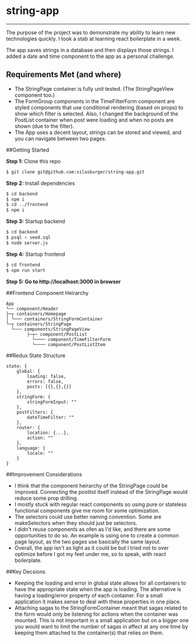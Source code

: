 # string-app
______
The purpose of the project was to demonstrate my ability to learn new technologies quickly. I took a stab at learning react boilerplate in a week. 

The app saves strings in a database and then displays those strings. I added a date and time component to the app as a personal challenge.

## Requirements Met (and where)
- The StringPage container is fully unit tested. (The StringPageView component too.)
- The FormGroup components in the TimeFilterForm component are styled components that use conditional rendering (based on props) to show which filter is selected. Also, I changed the background of the PostList container when post were loading and when no posts are shown (due to the filter).
- The App uses a decent layout, strings can be stored and viewed, and you can navigate between two pages.

##Getting Started

**Step 1:** Clone this repo
   
```bash
$ git clone git@github.com:silasburger/string-app.git

```

**Step 2:** Install dependencies

```bash
$ cd backend
$ npm i
$ cd ../frontend
$ npm i

```
**Step 3:** Startup backend

```bash
$ cd backend
$ psql < seed.sql
$ node server.js

```
**Step 4:** Startup frontend

```bash
$ cd frontend
$ npm run start

```
**Step 5: Go to http://localhost:3000 in browser**

##Frontend Component Heirarchy
```
App
└── component/Header
├─┬ containers/Homepage
│ └─── containers/StringFormContainer
└─┬ containers/StringPage
  └─── components/StringPageView
  		├─┬─ component/PostList
  		  └──── component/TimeFilterForm
  	      └──── component/PostListItem
```

##Redux State Structure
```
state: {
	global: {
		loading: false,
		errors: false,
		posts: [{},{},{}]
	},
	stringForm: {
		stringFormInput: ""
	},
	postFilters: {
		dateTimeFilter: ""
	},
	router: {
		location: {...},
		action: ""
	},
	language: {
		locale: ""
	}
}
```

##Improvement Considerations
- I think that the component heirarchy of the StringPage could be improved. Connecting the postlist itself instead of the StringPage would reduce some prop drilling.
- I mostly stuck with regular react components so using pure or stateless functional components give me room for some optimization.
- The selectors could use better naming convention. Some are makeSelectors when they should just be selectors.
- I didn't reuse components as ofen as I'd like, and there are some opportunities to do so. An example is using one to create a common page layout, as the two pages use basically the same layout.
- Overall, the app isn't as light as it could be but I tried not to over optimize before I got my feet under me, so to speak, with react boilerplate.

##Key Decsions
- Keeping the loading and error in global state allows for all containers to have the appropriate state when the app is loading. The alternative is having a loading/error property of each container. For a small application it makes sense to deal with these properties in one place.
- Attaching sagas to the StringFormContainer meant that sagas related to the form would only be listening for actions when the container was mounted. This is not important in a small application but on a bigger one you would want to limit the number of sagas in affect at any one time by keeping them attached to the container(s) that relies on them.
